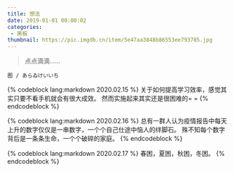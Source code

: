 ```yaml
---
title: 想法
date: 2019-01-01 00:00:02
categories:
 - 黑板
thumbnail: https://pic.imgdb.cn/item/5e47aa3848b86553ee793785.jpg
---
```


> 点点滴滴......

<!--more-->

    图 / あらゐけいいち

{% codeblock lang:markdown 2020.02.15 %}
关于如何提高学习效率，感觉其实只要不看手机就会有很大成效。
然而实施起来其实还是很困难的= =
{% endcodeblock %}

{% codeblock lang:markdown 2020.02.16 %}
总有一群人认为疫情报告中每天上升的数字仅仅是一串数字，一个个自己仕途中恼人的绊脚石。
殊不知每个数字背后是一条条生命，一个个破碎的家庭。
{% endcodeblock %}

{% codeblock lang:markdown 2020.02.17 %}
春困，夏困，秋困，冬困。
{% endcodeblock %}